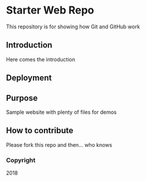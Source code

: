 # Starter Web Repo

This repository is for showing how Git and GitHub work

## Introduction

Here comes the introduction

## Deployment

## Purpose

Sample website with plenty of files for demos

## How to contribute

Please fork this repo and then... who knows

### Copyright

2018
